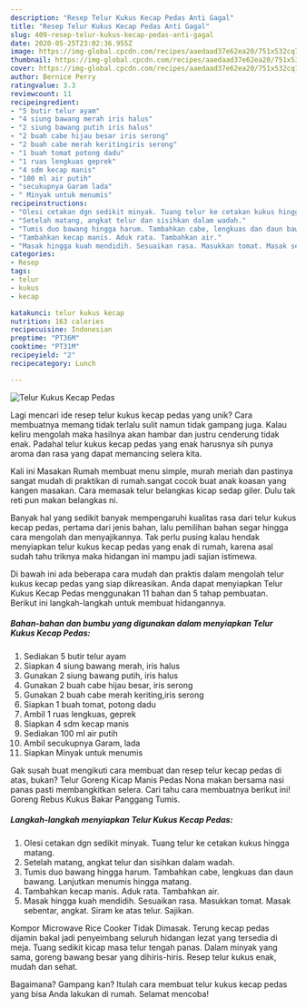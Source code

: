```yaml
---
description: "Resep Telur Kukus Kecap Pedas Anti Gagal"
title: "Resep Telur Kukus Kecap Pedas Anti Gagal"
slug: 409-resep-telur-kukus-kecap-pedas-anti-gagal
date: 2020-05-25T23:02:36.955Z
image: https://img-global.cpcdn.com/recipes/aaedaad37e62ea20/751x532cq70/telur-kukus-kecap-pedas-foto-resep-utama.jpg
thumbnail: https://img-global.cpcdn.com/recipes/aaedaad37e62ea20/751x532cq70/telur-kukus-kecap-pedas-foto-resep-utama.jpg
cover: https://img-global.cpcdn.com/recipes/aaedaad37e62ea20/751x532cq70/telur-kukus-kecap-pedas-foto-resep-utama.jpg
author: Bernice Perry
ratingvalue: 3.3
reviewcount: 11
recipeingredient:
- "5 butir telur ayam"
- "4 siung bawang merah iris halus"
- "2 siung bawang putih iris halus"
- "2 buah cabe hijau besar iris serong"
- "2 buah cabe merah keritingiris serong"
- "1 buah tomat potong dadu"
- "1 ruas lengkuas geprek"
- "4 sdm kecap manis"
- "100 ml air putih"
- "secukupnya Garam lada"
- " Minyak untuk menumis"
recipeinstructions:
- "Olesi cetakan dgn sedikit minyak. Tuang telur ke cetakan kukus hingga matang."
- "Setelah matang, angkat telur dan sisihkan dalam wadah."
- "Tumis duo bawang hingga harum. Tambahkan cabe, lengkuas dan daun bawang. Lanjutkan menumis hingga matang."
- "Tambahkan kecap manis. Aduk rata. Tambahkan air."
- "Masak hingga kuah mendidih. Sesuaikan rasa. Masukkan tomat. Masak sebentar, angkat. Siram ke atas telur. Sajikan."
categories:
- Resep
tags:
- telur
- kukus
- kecap

katakunci: telur kukus kecap 
nutrition: 163 calories
recipecuisine: Indonesian
preptime: "PT36M"
cooktime: "PT31M"
recipeyield: "2"
recipecategory: Lunch

---
```



![Telur Kukus Kecap Pedas](https://img-global.cpcdn.com/recipes/aaedaad37e62ea20/751x532cq70/telur-kukus-kecap-pedas-foto-resep-utama.jpg)

Lagi mencari ide resep telur kukus kecap pedas yang unik? Cara membuatnya memang tidak terlalu sulit namun tidak gampang juga. Kalau keliru mengolah maka hasilnya akan hambar dan justru cenderung tidak enak. Padahal telur kukus kecap pedas yang enak harusnya sih punya aroma dan rasa yang dapat memancing selera kita.

Kali ini Masakan Rumah membuat menu simple, murah meriah dan pastinya sangat mudah di praktikan di rumah.sangat cocok buat anak koasan yang kangen masakan. Cara memasak telur belangkas kicap sedap giler. Dulu tak reti pun makan belangkas ni.

Banyak hal yang sedikit banyak mempengaruhi kualitas rasa dari telur kukus kecap pedas, pertama dari jenis bahan, lalu pemilihan bahan segar hingga cara mengolah dan menyajikannya. Tak perlu pusing kalau hendak menyiapkan telur kukus kecap pedas yang enak di rumah, karena asal sudah tahu triknya maka hidangan ini mampu jadi sajian istimewa.


Di bawah ini ada beberapa cara mudah dan praktis dalam mengolah telur kukus kecap pedas yang siap dikreasikan. Anda dapat menyiapkan Telur Kukus Kecap Pedas menggunakan 11 bahan dan 5 tahap pembuatan. Berikut ini langkah-langkah untuk membuat hidangannya.

<!--inarticleads1-->

##### Bahan-bahan dan bumbu yang digunakan dalam menyiapkan Telur Kukus Kecap Pedas:

1. Sediakan 5 butir telur ayam
1. Siapkan 4 siung bawang merah, iris halus
1. Gunakan 2 siung bawang putih, iris halus
1. Gunakan 2 buah cabe hijau besar, iris serong
1. Gunakan 2 buah cabe merah keriting,iris serong
1. Siapkan 1 buah tomat, potong dadu
1. Ambil 1 ruas lengkuas, geprek
1. Siapkan 4 sdm kecap manis
1. Sediakan 100 ml air putih
1. Ambil secukupnya Garam, lada
1. Siapkan  Minyak untuk menumis


Gak susah buat mengikuti cara membuat dan resep telur kecap pedas di atas, bukan? Telur Goreng Kicap Manis Pedas Nona makan bersama nasi panas pasti membangkitkan selera. Cari tahu cara membuatnya berikut ini! Goreng Rebus Kukus Bakar Panggang Tumis. 

<!--inarticleads2-->

##### Langkah-langkah menyiapkan Telur Kukus Kecap Pedas:

1. Olesi cetakan dgn sedikit minyak. Tuang telur ke cetakan kukus hingga matang.
1. Setelah matang, angkat telur dan sisihkan dalam wadah.
1. Tumis duo bawang hingga harum. Tambahkan cabe, lengkuas dan daun bawang. Lanjutkan menumis hingga matang.
1. Tambahkan kecap manis. Aduk rata. Tambahkan air.
1. Masak hingga kuah mendidih. Sesuaikan rasa. Masukkan tomat. Masak sebentar, angkat. Siram ke atas telur. Sajikan.


Kompor Microwave Rice Cooker Tidak Dimasak. Terung kecap pedas dijamin bakal jadi penyeimbang seluruh hidangan lezat yang tersedia di meja. Tuang sedikit kicap masa telur tengah panas. Dalam minyak yang sama, goreng bawang besar yang dihiris-hiris. Resep telur kukus enak, mudah dan sehat. 

Bagaimana? Gampang kan? Itulah cara membuat telur kukus kecap pedas yang bisa Anda lakukan di rumah. Selamat mencoba!
